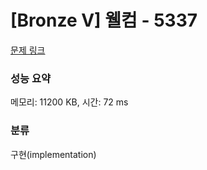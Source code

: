 # [Bronze V] 웰컴 - 5337 

[문제 링크](https://www.acmicpc.net/problem/5337) 

### 성능 요약

메모리: 11200 KB, 시간: 72 ms

### 분류

구현(implementation)

